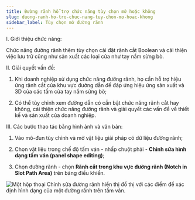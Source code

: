 ```yaml
---
title: Đường rãnh hỗ trợ chức năng tùy chọn mở hoặc không
slug: duong-ranh-ho-tro-chuc-nang-tuy-chon-mo-hoac-khong
sidebar_label: Tùy chọn mở đường rãnh
---
```


I. Giới thiệu chức năng:

Chức năng đường rãnh thêm tùy chọn cài đặt rãnh cắt Boolean và cải thiện việc lưu trữ cũng như sản xuất các loại cửa như tay nắm sừng bò.

II. Giải quyết vấn đề:

1. Khi doanh nghiệp sử dụng chức năng đường rãnh, họ cần hỗ trợ hiệu ứng rãnh cắt của khu vực đường dẫn để đáp ứng hiệu ứng sản xuất và 3D của các tấm cửa tay nắm sừng bò;

2. Có thể tùy chỉnh xem đường dẫn có cần bật chức năng rãnh cắt hay không, cải thiện chức năng đường rãnh và giải quyết các vấn đề về thiết kế và sản xuất của doanh nghiệp.

III. Các bước thao tác bằng hình ảnh và văn bản:

1. Vào mô-đun tùy chỉnh và mở vật liệu giải pháp có dữ liệu đường rãnh;

2. Chọn vật liệu trong chế độ tấm ván - nhấp chuột phải - **Chỉnh sửa hình dạng tấm ván (panel shape editing)**;

3. Chọn đường rãnh - chọn **Rãnh cắt trong khu vực đường rãnh (Notch in Slot Path Area)** trên bảng điều khiển.

![Một hộp thoại Chỉnh sửa đường rãnh hiển thị đồ thị với các điểm để xác định hình dạng của một đường rãnh trên tấm ván.](https://storage.googleapis.com/jegavn_kb/images/ab18b425-bcdb-429d-a1f4-52ba23b85a31.png)